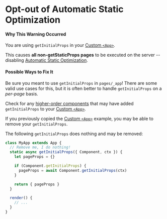 # Opt-out of Automatic Static Optimization

#### Why This Warning Occurred

You are using `getInitialProps` in your [Custom `<App>`](https://nextjs.org/docs#custom-app).

This causes **all non-getStaticProps pages** to be executed on the server -- disabling [Automatic Static Optimization](https://nextjs.org/docs#automatic-static-optimization).

#### Possible Ways to Fix It

Be sure you meant to use `getInitialProps` in `pages/_app`!
There are some valid use cases for this, but it is often better to handle `getInitialProps` on a _per-page_ basis.

Check for any [higher-order components](https://reactjs.org/docs/higher-order-components.html) that may have added `getInitialProps` to your [Custom `<App>`](https://nextjs.org/docs#custom-app).

If you previously copied the [Custom `<App>`](https://nextjs.org/docs#custom-app) example, you may be able to remove your `getInitialProps`.

The following `getInitialProps` does nothing and may be removed:

```js
class MyApp extends App {
  // Remove me, I do nothing!
  static async getInitialProps({ Component, ctx }) {
    let pageProps = {}

    if (Component.getInitialProps) {
      pageProps = await Component.getInitialProps(ctx)
    }

    return { pageProps }
  }

  render() {
    // ...
  }
}
```

